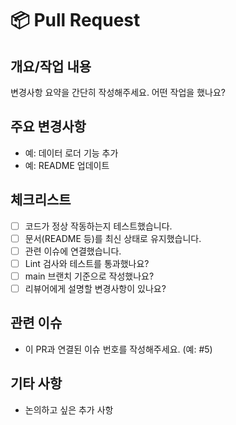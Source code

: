 # 📦 Pull Request

## 개요/작업 내용
변경사항 요약을 간단히 작성해주세요. 
어떤 작업을 했나요?

## 주요 변경사항
- 예: 데이터 로더 기능 추가
- 예: README 업데이트

## 체크리스트
- [ ] 코드가 정상 작동하는지 테스트했습니다.
- [ ] 문서(README 등)를 최신 상태로 유지했습니다.
- [ ] 관련 이슈에 연결했습니다.
- [ ] Lint 검사와 테스트를 통과했나요?
- [ ] main 브랜치 기준으로 작성했나요?
- [ ] 리뷰어에게 설명할 변경사항이 있나요?

## 관련 이슈
- 이 PR과 연결된 이슈 번호를 작성해주세요. (예: #5)

## 기타 사항
- 논의하고 싶은 추가 사항
